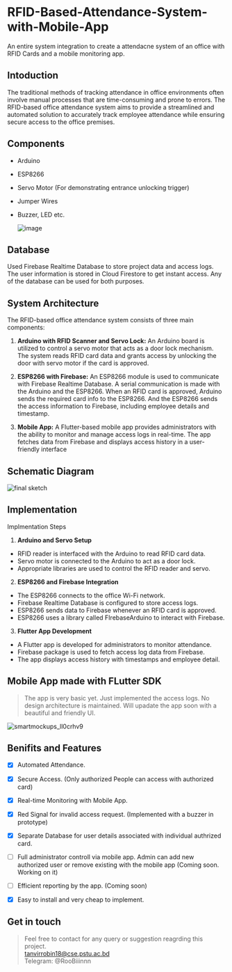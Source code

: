 # RFID-Based-Attendance-System-with-Mobile-App
An entire system integration to create a attendacne system of an office with RFID Cards and a mobile monitoring app.

## Intoduction
The traditional methods of tracking attendance in office environments often involve manual processes 
that are time-consuming and prone to errors. The RFID-based office attendance system aims to provide a 
streamlined and automated solution to accurately track employee attendance while ensuring secure 
access to the office premises.

## Components
- Arduino
- ESP8266
- Servo Motor (For demonstrating entrance unlocking trigger)
- Jumper Wires
- Buzzer, LED etc.

  
  ![image](https://github.com/tanvir-robin/RFID-Based-Attendance-System-with-Mobile-App/assets/95021955/29f02ed5-5f01-4fd9-86ef-81fbbb6aee34)

## Database
Used Firebase Realtime Database to store project data and access logs. The user information is stored in Cloud Firestore to get instant access. Any of the database can be used for both purposes.

  



## System Architecture
The RFID-based office attendance system consists of three main components:
1. **Arduino with RFID Scanner and Servo Lock:** An Arduino board is utilized to control a servo motor that acts as a 
door lock mechanism. The system reads RFID card data and grants access by unlocking the door with servo motor if the card is approved.

3. **ESP8266 with Firebase:** An ESP8266 module is used to communicate with Firebase Realtime
Database. A serial communication is made with the Arduino and the ESP8266. When an RFID card is approved, Arduino sends the required card info to the ESP8266. And the ESP8266 sends the access information to Firebase, including employee details and timestamp.

5. **Mobile App:** A Flutter-based mobile app provides administrators with the ability to monitor and manage access logs in real-time. The app fetches data from Firebase and displays access history in a user-friendly interface

## Schematic Diagram
  ![final sketch](https://github.com/tanvir-robin/RFID-Based-Attendance-System-with-Mobile-App/assets/95021955/1ea8e111-a74f-4b9a-ad8f-df6e007f591a)


## Implementation
Implmentation Steps
1. **Arduino and Servo Setup**
- RFID reader is interfaced with the Arduino to read RFID card data.
- Servo motor is connected to the Arduino to act as a door lock.
- Appropriate libraries are used to control the RFID reader and servo.
2. **ESP8266 and Firebase Integration**
- The ESP8266 connects to the office Wi-Fi network.
- Firebase Realtime Database is configured to store access logs.
- ESP8266 sends data to Firebase whenever an RFID card is approved.
- ESP8266 uses a library called FIrebaseArduino to interact with Firebase.
3. **Flutter App Development**
- A Flutter app is developed for administrators to monitor attendance.
- Firebase package is used to fetch access log data from Firebase.
- The app displays access history with timestamps and employee detail.


## Mobile App made with FLutter SDK

> The app is very basic yet. Just implemented the access logs. No design architecture is maintained. Will upadate the app soon with a beautiful and friendly UI. 

![smartmockups_ll0crhv9](https://github.com/tanvir-robin/RFID-Based-Attendance-System-with-Mobile-App/assets/95021955/fc6bb5b5-6106-4fa0-b740-820efd62498a)


## Benifits and Features
  - [x] Automated Attendance.
  - [x] Secure Access. (Only authorized People can access with authorized card)
  - [x] Real-time Monitoring with Mobile App.
  - [x] Red Signal for invalid access request. (Implemented with a buzzer in prototype)
  - [x] Separate Database for user details associated with individual authrized card.
  - [ ] Full administrator controll via mobile app. Admin can add new authorized user or remove existing with the mobile app (Coming soon. Working on it)
  - [ ] Efficient reporting by the app. (Coming soon)
  - [x] Easy to install and very cheap to implement.


## Get in touch
> Feel free to contact for any query or suggestion reagrding this project. <br>
> tanvirrobin18@cse.pstu.ac.bd <br>
> Telegram: @RooBiiinnn
